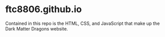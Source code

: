 # ftc8806.github.io
Contained in this repo is the HTML, CSS, and JavaScript that make up the Dark Matter Dragons website.
